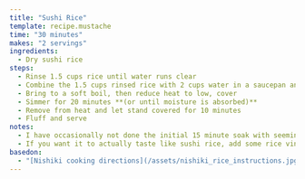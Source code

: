 ```yaml
---
title: "Sushi Rice"
template: recipe.mustache
time: "30 minutes"
makes: "2 servings"
ingredients:
  - Dry sushi rice
steps:
  - Rinse 1.5 cups rice until water runs clear
  - Combine the 1.5 cups rinsed rice with 2 cups water in a saucepan and soak for 15 minutes
  - Bring to a soft boil, then reduce heat to low, cover
  - Simmer for 20 minutes **(or until moisture is absorbed)**
  - Remove from heat and let stand covered for 10 minutes
  - Fluff and serve
notes:
  - I have occasionally not done the initial 15 minute soak with seemingly minimal impact on the final product.
  - If you want it to actually taste like sushi rice, add some rice vinegar/ mirin
basedon:
  - "[Nishiki cooking directions](/assets/nishiki_rice_instructions.jpg)"
---
```


